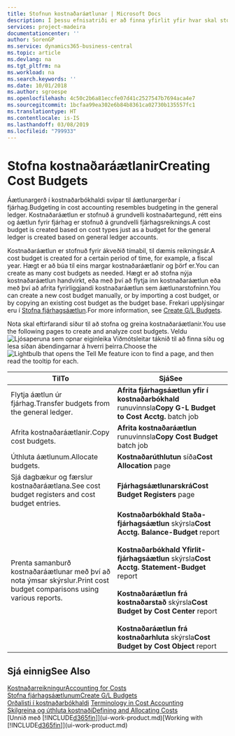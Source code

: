 ```yaml
---
title: Stofnun kostnaðaráætlunar | Microsoft Docs
description: Í þessu efnisatriði er að finna yfirlit yfir hvar skal stofna og greina kostnaðaráætlanir.
services: project-madeira
documentationcenter: ''
author: SorenGP
ms.service: dynamics365-business-central
ms.topic: article
ms.devlang: na
ms.tgt_pltfrm: na
ms.workload: na
ms.search.keywords: ''
ms.date: 10/01/2018
ms.author: sgroespe
ms.openlocfilehash: 4c50c2b6a81eccfe07d41c2527547b7694aca4e7
ms.sourcegitcommit: 1bcfaa99ea302e6b84b8361ca02730b135557fc1
ms.translationtype: HT
ms.contentlocale: is-IS
ms.lasthandoff: 03/08/2019
ms.locfileid: "799933"
---
```

# <a name="creating-cost-budgets"></a><span data-ttu-id="6115e-103">Stofna kostnaðaráætlanir</span><span class="sxs-lookup"><span data-stu-id="6115e-103">Creating Cost Budgets</span></span>
<span data-ttu-id="6115e-104">Áætlunargerð í kostnaðarbókhaldi svipar til áætlunargerðar í fjárhag.</span><span class="sxs-lookup"><span data-stu-id="6115e-104">Budgeting in cost accounting resembles budgeting in the general ledger.</span></span> <span data-ttu-id="6115e-105">Kostnaðaráætlun er stofnuð á grundvelli kostnaðartegund, rétt eins og áætlun fyrir fjárhag er stofnuð á grundvelli fjárhagsreiknings.</span><span class="sxs-lookup"><span data-stu-id="6115e-105">A cost budget is created based on cost types just as a budget for the general ledger is created based on general ledger accounts.</span></span>  

<span data-ttu-id="6115e-106">Kostnaðaráætlun er stofnuð fyrir ákveðið tímabil, til dæmis reikningsár.</span><span class="sxs-lookup"><span data-stu-id="6115e-106">A cost budget is created for a certain period of time, for example, a fiscal year.</span></span> <span data-ttu-id="6115e-107">Hægt er að búa til eins margar kostnaðaráætlanir og þörf er.</span><span class="sxs-lookup"><span data-stu-id="6115e-107">You can create as many cost budgets as needed.</span></span> <span data-ttu-id="6115e-108">Hægt er að stofna nýja kostnaðaráætlun handvirkt, eða með því að flytja inn kostnaðaráætlun eða með því að afrita fyrirliggjandi kostnaðaráætlun sem áætlunarstofninn.</span><span class="sxs-lookup"><span data-stu-id="6115e-108">You can create a new cost budget manually, or by importing a cost budget, or by copying an existing cost budget as the budget base.</span></span> <span data-ttu-id="6115e-109">Frekari upplýsingar eru í [Stofna fjárhagsáætlun](finance-how-create-budgets.md).</span><span class="sxs-lookup"><span data-stu-id="6115e-109">For more information, see [Create G/L Budgets](finance-how-create-budgets.md).</span></span>

<span data-ttu-id="6115e-110">Nota skal eftirfarandi síður til að stofna og greina kostnaðaráætlanir.</span><span class="sxs-lookup"><span data-stu-id="6115e-110">You use the following pages to create and analyze cost budgets.</span></span> <span data-ttu-id="6115e-111">Veldu ![Ljósaperuna sem opnar eiginleika Viðmótsleitar](media/ui-search/search_small.png "Segðu mér hvað þú vilt gera") táknið til að finna síðu og lesa síðan ábendingarnar á hverri þeirra.</span><span class="sxs-lookup"><span data-stu-id="6115e-111">Choose the ![Lightbulb that opens the Tell Me feature](media/ui-search/search_small.png "Tell me what you want to do") icon to find a page, and then read the tooltip for each.</span></span>

|<span data-ttu-id="6115e-112">Til</span><span class="sxs-lookup"><span data-stu-id="6115e-112">To</span></span>|<span data-ttu-id="6115e-113">Sjá</span><span class="sxs-lookup"><span data-stu-id="6115e-113">See</span></span>|  
|--------|---------|  
|<span data-ttu-id="6115e-114">Flytja áætlun úr fjárhag.</span><span class="sxs-lookup"><span data-stu-id="6115e-114">Transfer budgets from the general ledger.</span></span>|<span data-ttu-id="6115e-115">**Afrita fjárhagsáætlun yfir í kostnaðarbókhald** runuvinnsla</span><span class="sxs-lookup"><span data-stu-id="6115e-115">**Copy G-L Budget to Cost Acctg.** batch job</span></span>|  
|<span data-ttu-id="6115e-116">Afrita kostnaðaráætlanir.</span><span class="sxs-lookup"><span data-stu-id="6115e-116">Copy cost budgets.</span></span>|<span data-ttu-id="6115e-117">**Afrita kostnaðaráætlun** runuvinnsla</span><span class="sxs-lookup"><span data-stu-id="6115e-117">**Copy Cost Budget** batch job</span></span>|  
|<span data-ttu-id="6115e-118">Úthluta áætlunum.</span><span class="sxs-lookup"><span data-stu-id="6115e-118">Allocate budgets.</span></span>|<span data-ttu-id="6115e-119">**Kostnaðarúthlutun** síða</span><span class="sxs-lookup"><span data-stu-id="6115e-119">**Cost Allocation** page</span></span>|  
|<span data-ttu-id="6115e-120">Sjá dagbækur og færslur kostnaðaráætlana.</span><span class="sxs-lookup"><span data-stu-id="6115e-120">See cost budget registers and cost budget entries.</span></span>|<span data-ttu-id="6115e-121">**Fjárhagsáætlunarskrá**</span><span class="sxs-lookup"><span data-stu-id="6115e-121">**Cost Budget Registers** page</span></span>|  
|<span data-ttu-id="6115e-122">Prenta samanburð kostnaðaráætlunar með því að nota ýmsar skýrslur.</span><span class="sxs-lookup"><span data-stu-id="6115e-122">Print cost budget comparisons using various reports.</span></span>|<span data-ttu-id="6115e-123">**Kostnaðarbókhald Staða-fjárhagsáætlun** skýrsla</span><span class="sxs-lookup"><span data-stu-id="6115e-123">**Cost Acctg. Balance-Budget** report</span></span><br /><br /> <span data-ttu-id="6115e-124">**Kostnaðarbókhald Yfirlit-fjárhagsáætlun** skýrsla</span><span class="sxs-lookup"><span data-stu-id="6115e-124">**Cost Acctg. Statement-Budget** report</span></span><br /><br /> <span data-ttu-id="6115e-125">**Kostnaðaráætlun frá kostnaðarstað** skýrsla</span><span class="sxs-lookup"><span data-stu-id="6115e-125">**Cost Budget by Cost Center** report</span></span><br /><br /> <span data-ttu-id="6115e-126">**Kostnaðaráætlun frá kostnaðarhluta** skýrsla</span><span class="sxs-lookup"><span data-stu-id="6115e-126">**Cost Budget by Cost Object** report</span></span>|  

## <a name="see-also"></a><span data-ttu-id="6115e-127">Sjá einnig</span><span class="sxs-lookup"><span data-stu-id="6115e-127">See Also</span></span>  
[<span data-ttu-id="6115e-128">Kostnaðarreikningur</span><span class="sxs-lookup"><span data-stu-id="6115e-128">Accounting for Costs</span></span>](finance-manage-cost-accounting.md)  
[<span data-ttu-id="6115e-129">Stofna fjárhagsáætlunum</span><span class="sxs-lookup"><span data-stu-id="6115e-129">Create G/L Budgets</span></span>](finance-how-create-budgets.md)  
<span data-ttu-id="6115e-130">[Orðalisti í kostnaðarbókhaldi](finance-terminology-in-cost-accounting.md) </span><span class="sxs-lookup"><span data-stu-id="6115e-130">[Terminology in Cost Accounting](finance-terminology-in-cost-accounting.md) </span></span>  
[<span data-ttu-id="6115e-131">Skilgreina og úthluta kostnaði</span><span class="sxs-lookup"><span data-stu-id="6115e-131">Defining and Allocating Costs</span></span>](finance-define-and-allocate-costs.md)  
<span data-ttu-id="6115e-132">[Unnið með [!INCLUDE[d365fin](includes/d365fin_md.md)]](ui-work-product.md)</span><span class="sxs-lookup"><span data-stu-id="6115e-132">[Working with [!INCLUDE[d365fin](includes/d365fin_md.md)]](ui-work-product.md)</span></span>
